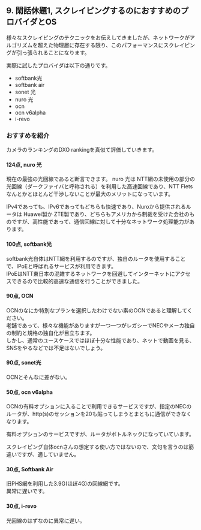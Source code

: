 ## 9. 閑話休題1, スクレイピングするのにおすすめのプロバイダとOS
様々なスクレイピングのテクニックをお伝えしてきましたが、ネットワークがアルゴリズムを超えた物理層に存在する限り、このパフォーマンスにスクレイピングが引っ張られることになります。　　

実際に試したプロバイダは以下の通りです。 

 - softbank光
 - softbank air
 - sonet 光
 - nuro 光
 - ocn
 - ocn v6alpha
 - i-revo

### おすすめを紹介
カメラのランキングのDXO rankingを真似て評価していきます。  

#### 124点, nuro 光
現在の最強の光回線であると断言できます。 
nuro 光は NTT網の未使用の部分の光回線（ダークファイバと呼称される）を利用した高速回線であり、NTT Fletsなんとかとほとんど干渉しないことが最大のメリットになっています。  

IPv4であっても、IPv6であってもどちらも快速であり、Nuroから提供されるルータは Huawei製か ZTE製であり、どちらもアメリカから制裁を受けた会社のものですが、高性能であって、通信回線に対して十分なネットワーク処理能力があります。  

#### 100点, softbank光
softbank光自体はNTT網を利用するのですが、独自のルータを使用することで、IPoEと呼ばれるサービスが利用できます。  
IPoEはNTT東日本の混雑するネットワークを回避してインターネットにアクセスできるので比較的高速な通信を行うことができました。　　

#### 90点, OCN
OCNのなにか特別なプランを選択したわけでない素のOCNであると理解してください。  
老舗であって、様々な機能がありますが一つ一つがレガシーでNECやメーカ独自の制約と規格の独自化が目立ちます。  
しかし、通常のユースケースではほぼ十分な性能であり、ネットで動画を見る、SNSをやるなどでは不足はないでしょう。  

#### 90点, sonet光
OCNとそんなに差がない。
 
#### 50点, ocn v6alpha
OCNの有料オプションに入ることで利用できるサービスですが、指定のNECのルータが、http(s)のセッションを20も貼ってしまうとまともに通信ができなくなります。  

有料オプションのサービスですが、ルータがボトルネックになっていています。  

スクレイピング自体ocnさんの想定する使い方ではないので、文句を言うのは筋違いですが、適していません。

#### 30点, Softbank Air
旧PHS網を利用した3.9G(ほぼ4G)の回線網です。  
異常に遅いです。  

#### 30点, i-revo
光回線のはずなのに異常に遅い。 
